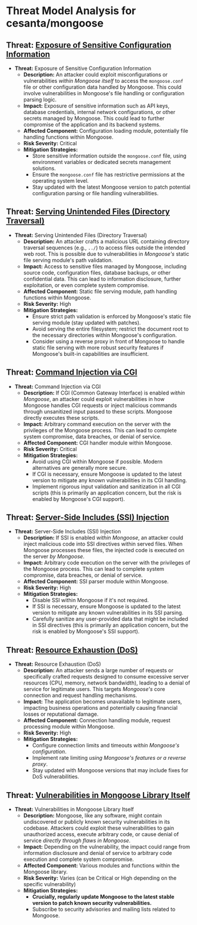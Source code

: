 # Threat Model Analysis for cesanta/mongoose

## Threat: [Exposure of Sensitive Configuration Information](./threats/exposure_of_sensitive_configuration_information.md)

* **Threat:** Exposure of Sensitive Configuration Information
    * **Description:** An attacker could exploit misconfigurations or vulnerabilities *within Mongoose itself* to access the `mongoose.conf` file or other configuration data handled by Mongoose. This could involve vulnerabilities in Mongoose's file handling or configuration parsing logic.
    * **Impact:** Exposure of sensitive information such as API keys, database credentials, internal network configurations, or other secrets managed by Mongoose. This could lead to further compromise of the application and its backend systems.
    * **Affected Component:** Configuration loading module, potentially file handling functions within Mongoose.
    * **Risk Severity:** Critical
    * **Mitigation Strategies:**
        * Store sensitive information outside the `mongoose.conf` file, using environment variables or dedicated secrets management solutions.
        * Ensure the `mongoose.conf` file has restrictive permissions at the operating system level.
        * Stay updated with the latest Mongoose version to patch potential configuration parsing or file handling vulnerabilities.

## Threat: [Serving Unintended Files (Directory Traversal)](./threats/serving_unintended_files__directory_traversal_.md)

* **Threat:** Serving Unintended Files (Directory Traversal)
    * **Description:** An attacker crafts a malicious URL containing directory traversal sequences (e.g., `../`) to access files outside the intended web root. This is possible due to vulnerabilities in *Mongoose's* static file serving module's path validation.
    * **Impact:** Access to sensitive files managed by Mongoose, including source code, configuration files, database backups, or other confidential data. This can lead to information disclosure, further exploitation, or even complete system compromise.
    * **Affected Component:** Static file serving module, path handling functions within Mongoose.
    * **Risk Severity:** High
    * **Mitigation Strategies:**
        * Ensure strict path validation is enforced by Mongoose's static file serving module (stay updated with patches).
        * Avoid serving the entire filesystem; restrict the document root to the necessary directories within Mongoose's configuration.
        * Consider using a reverse proxy in front of Mongoose to handle static file serving with more robust security features if Mongoose's built-in capabilities are insufficient.

## Threat: [Command Injection via CGI](./threats/command_injection_via_cgi.md)

* **Threat:** Command Injection via CGI
    * **Description:** If CGI (Common Gateway Interface) is enabled *within Mongoose*, an attacker could exploit vulnerabilities in how Mongoose handles CGI requests or inject malicious commands through unsanitized input passed to these scripts. Mongoose directly executes these scripts.
    * **Impact:** Arbitrary command execution on the server with the privileges of the Mongoose process. This can lead to complete system compromise, data breaches, or denial of service.
    * **Affected Component:** CGI handler module within Mongoose.
    * **Risk Severity:** Critical
    * **Mitigation Strategies:**
        * Avoid using CGI within Mongoose if possible. Modern alternatives are generally more secure.
        * If CGI is necessary, ensure Mongoose is updated to the latest version to mitigate any known vulnerabilities in its CGI handling.
        * Implement rigorous input validation and sanitization in all CGI scripts (this is primarily an application concern, but the risk is enabled by Mongoose's CGI support).

## Threat: [Server-Side Includes (SSI) Injection](./threats/server-side_includes__ssi__injection.md)

* **Threat:** Server-Side Includes (SSI) Injection
    * **Description:** If SSI is enabled *within Mongoose*, an attacker could inject malicious code into SSI directives within served files. When Mongoose processes these files, the injected code is executed on the server *by Mongoose*.
    * **Impact:** Arbitrary code execution on the server with the privileges of the Mongoose process. This can lead to complete system compromise, data breaches, or denial of service.
    * **Affected Component:** SSI parser module within Mongoose.
    * **Risk Severity:** High
    * **Mitigation Strategies:**
        * Disable SSI within Mongoose if it's not required.
        * If SSI is necessary, ensure Mongoose is updated to the latest version to mitigate any known vulnerabilities in its SSI parsing.
        * Carefully sanitize any user-provided data that might be included in SSI directives (this is primarily an application concern, but the risk is enabled by Mongoose's SSI support).

## Threat: [Resource Exhaustion (DoS)](./threats/resource_exhaustion__dos_.md)

* **Threat:** Resource Exhaustion (DoS)
    * **Description:** An attacker sends a large number of requests or specifically crafted requests designed to consume excessive server resources (CPU, memory, network bandwidth), leading to a denial of service for legitimate users. This targets *Mongoose's* core connection and request handling mechanisms.
    * **Impact:** The application becomes unavailable to legitimate users, impacting business operations and potentially causing financial losses or reputational damage.
    * **Affected Component:** Connection handling module, request processing module within Mongoose.
    * **Risk Severity:** High
    * **Mitigation Strategies:**
        * Configure connection limits and timeouts *within Mongoose's configuration*.
        * Implement rate limiting *using Mongoose's features or a reverse proxy*.
        * Stay updated with Mongoose versions that may include fixes for DoS vulnerabilities.

## Threat: [Vulnerabilities in Mongoose Library Itself](./threats/vulnerabilities_in_mongoose_library_itself.md)

* **Threat:** Vulnerabilities in Mongoose Library Itself
    * **Description:** Mongoose, like any software, might contain undiscovered or publicly known security vulnerabilities in its codebase. Attackers could exploit these vulnerabilities to gain unauthorized access, execute arbitrary code, or cause denial of service *directly through flaws in Mongoose*.
    * **Impact:** Depending on the vulnerability, the impact could range from information disclosure and denial of service to arbitrary code execution and complete system compromise.
    * **Affected Component:** Various modules and functions within the Mongoose library.
    * **Risk Severity:** Varies (can be Critical or High depending on the specific vulnerability)
    * **Mitigation Strategies:**
        * **Crucially, regularly update Mongoose to the latest stable version to patch known security vulnerabilities.**
        * Subscribe to security advisories and mailing lists related to Mongoose.

